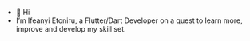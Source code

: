 - 👋 Hi
- I’m Ifeanyi Etoniru, a Flutter/Dart Developer on a quest to learn more, improve and develop my skill set.



